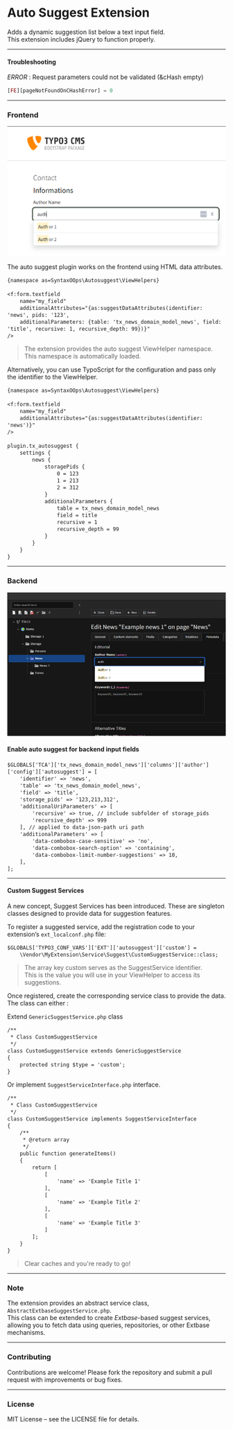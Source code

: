 # Auto Suggest Extension

Adds a dynamic suggestion list below a text input field.<br>
This extension includes jQuery to function properly.

---

#### Troubleshooting

*ERROR* : Request parameters could not be validated (&cHash empty)

```php
[FE][pageNotFoundOnCHashError] = 0
```

---

### Frontend

![Screenshot](Documentation/screenshot-for-frontend.png)

The auto suggest plugin works on the frontend using HTML data attributes.

    {namespace as=SyntaxOOps\Autosuggest\ViewHelpers}

    <f:form.textfield
        name="my_field"
        additionalAttributes="{as:suggestDataAttributes(identifier: 'news', pids: '123',
        additionalParameters: {table: 'tx_news_domain_model_news', field: 'title', recursive: 1, recursive_depth: 99})}"
    />

> The extension provides the auto suggest ViewHelper namespace.
> This namespace is automatically loaded.

Alternatively, you can use TypoScript for the configuration and pass only the identifier to the ViewHelper.

    {namespace as=SyntaxOOps\Autosuggest\ViewHelpers}

    <f:form.textfield
        name="my_field"
        additionalAttributes="{as:suggestDataAttributes(identifier: 'news')}"
    />

    plugin.tx_autosuggest {
        settings {
            news {
                storagePids {
                    0 = 123
                    1 = 213
                    2 = 312
                }
                additionalParameters {
                    table = tx_news_domain_model_news
                    field = title
                    recursive = 1
                    recursive_depth = 99
                }
            }
        }
    }

---

### Backend

![Screenshot](Documentation/screenshot-for-backend.png)

#### Enable auto suggest for backend input fields

    $GLOBALS['TCA']['tx_news_domain_model_news']['columns']['author']['config']['autosuggest'] = [
        'identifier' => 'news',
        'table' => 'tx_news_domain_model_news',
        'field' => 'title',
        'storage_pids' => '123,213,312',
        'additionalUriParameters' => [
            'recursive' => true, // include subfolder of storage_pids
            'recursive_depth' => 999
        ], // applied to data-json-path uri path
        'additionalParameters' => [
            'data-combobox-case-sensitive' => 'no',
            'data-combobox-search-option' => 'containing',
            'data-combobox-limit-number-suggestions' => 10,
        ],
    ];

---

#### Custom Suggest Services

A new concept, Suggest Services has been introduced.
These are singleton classes designed to provide data for suggestion features.

To register a suggested service, add the registration code to your extension’s `ext_localconf.php` file:

    $GLOBALS['TYPO3_CONF_VARS']['EXT']['autosuggest']['custom'] =
        \Vendor\MyExtension\Service\Suggest\CustomSuggestService::class;

> The array key custom serves as the SuggestService identifier.<br>
> This is the value you will use in your ViewHelper to access its suggestions.

Once registered, create the corresponding service class to provide the data.<br>
The class can either :

Extend `GenericSuggestService.php` class

    /**
     * Class CustomSuggestService
     */
    class CustomSuggestService extends GenericSuggestService
    {
        protected string $type = 'custom';
    }

Or implement `SuggestServiceInterface.php` interface.

    /**
     * Class CustomSuggestService
     */
    class CustomSuggestService implements SuggestServiceInterface
    {
        /**
         * @return array
         */
        public function generateItems()
        {
            return [
                [
                    'name' => 'Example Title 1'
                ],
                [
                    'name' => 'Example Title 2'
                ],
                [
                    'name' => 'Example Title 3'
                ]
            ];
        }
    }

> Clear caches and you're ready to go!

---

### Note

The extension provides an abstract service class, `AbstractExtbaseSuggestService.php`.<br>
This class can be extended to create *Extbase*-based suggest services,
allowing you to fetch data using queries, repositories, or other Extbase mechanisms.

---

### Contributing

Contributions are welcome! Please fork the repository and submit a pull request with improvements or bug fixes.

---

### License

MIT License – see the LICENSE file for details.
